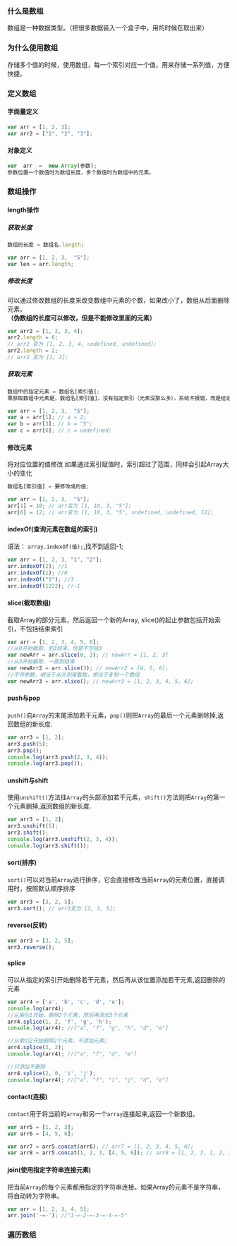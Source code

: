 ### 什么是数组
数组是一种数据类型。（把很多数据装入一个盒子中，用的时候在取出来）

### 为什么使用数组
存储多个值的时候，使用数组，每一个索引对应一个值，用来存储一系列值，方便快捷。

### 定义数组
#### 字面量定义

```js
var arr = [1, 2, 3];
var arr2 = ["1", "2", "3"];
```

#### 对象定义

```js
var  arr  =  new Array(参数);
参数位置一个数值时为数组长度，多个数值时为数组中的元素。
```

### 数组操作
#### length操作
##### 获取长度

```js
数组的长度 = 数组名.length;

var arr = [1, 2, 3,  "5"];
var len = arr.length;
```

##### 修改长度
可以通过修改数组的长度来改变数组中元素的个数，如果改小了，数组从后面删除元素。  
**（伪数组的长度可以修改，但是不能修改里面的元素）**

```js
var arr2 = [1, 2, 3, 4];
arr2.length = 6;
// arr2 变为 [1, 2, 3, 4, undefined, undefined];
arr2.length = 2;
// arr2 变为 [1, 2];
```

##### 获取元素

```js
数组中的指定元素 = 数组名[索引值];
果获取数组中元素是，数组名[索引值]，没有指定索引（元素没那么多），系统不报错，而是给定值为undefined；

var arr = [1, 2, 3,  "5"];
var a = arr[1]; // a = 2;
var b = arr[3]; // b = "5";
var c = arr[6]; // c = undefined;
```

#### 修改元素
将对应位置的值修改
如果通过索引赋值时，索引超过了范围，同样会引起Array大小的变化

```js
数组名[索引值] = 要修改成的值;

var arr = [1, 2, 3,  "5"];
arr[1] = 10; // arr变为 [1, 10, 3, "5"];
arr[6] = 12; // arr变为 [1, 10, 3, "5", undefined, undefined, 12];
```

#### indexOf(查询元素在数组的索引)
语法： `array.indexOf(值);`,找不到返回-1;

```js
var arr = [1, 2, 3, "1", "2"];
arr.indexOf(2); //1
arr.indexOf(1); //0
arr.indexOf("1"); //3
arr.indexOf(1222); //-1
```

#### slice(截取数组)
截取Array的部分元素，然后返回一个新的Array, slice()的起止参数包括开始索引，不包括结束索引  

```js
var arr = [1, 2, 3, 4, 5, 6];
//从0开始截取，到3结束，但是不包括3
var newArr = arr.slice(0, 3); // newArr = [1, 2, 3]
//从3开始截取，一直到结束
var newArr2 = arr.slice(3); // newArr2 = [4, 5, 6];
//不传参数，相当于从头到尾截取，相当于复制一个数组
var newArr3 = arr.slice(); // newArr3 = [1, 2, 3, 4, 5, 6];
```

#### push与pop
`push()`向`Array`的末尾添加若干元素，`pop()`则把`Array`的最后一个元素删除掉,返回数组的新长度.

```js
var arr3 = [1, 2];
arr3.push(5);
arr3.pop();
console.log(arr3.push(2, 3, 4));
console.log(arr3.pop());
```

#### unshift与shift
使用`unshift()`方法往`Array`的头部添加若干元素，`shift()`方法则把`Array`的第一个元素删掉,返回数组的新长度.

```js
var arr3 = [1, 2];
arr3.unshift(5);
arr3.shift();
console.log(arr3.unshift(2, 3, 4));
console.log(arr3.shift());
```

#### sort(排序)
`sort()`可以对当前`Array`进行排序，它会直接修改当前`Array`的元素位置，直接调用时，按照默认顺序排序  

```js
var arr3 = [3, 2, 5];
arr3.sort(); // arr3变为 [2, 3, 5];
```

#### reverse(反转)

```js
var arr3 = [3, 2, 5];
arr3.reverse();
```

#### splice
可以从指定的索引开始删除若干元素，然后再从该位置添加若干元素,返回删除的元素

```js
var arr4 = ['a', 'b', 'c', 'd', 'e'];
console.log(arr4);
//从索引1开始，删除2个元素，然后再添加3个元素
arr4.splice(1, 2, 'f', 'g', 'h');
console.log(arr4); //["a", "f", "g", "h", "d", "e"]

//从索引2开始删除2个元素，不添加元素;
arr4.splice(2, 2);
console.log(arr4); //["a", "f", "d", "e"]

//只添加不删除
arr4.splice(2, 0, 'i', 'j');
console.log(arr4); //["a", "f", "i", "j", "d", "e"]
```

#### contact(连接)
`contact`用于将当前的`array`和另一个`array`连接起来,返回一个新数组。

```js
var arr5 = [1, 2, 3];
var arr6 = [4, 5, 6];

var arr7 = arr5.concat(arr6); // arr7 = [1, 2, 3, 4, 5, 6];
var arr8 = arr5.concat(1, 2, 3, [4, 5, 6]); // arr8 = [1, 2, 3, 1, 2, 3, 4, 5, 6]
```

#### join(使用指定字符串连接元素)
把当前`Array`的每个元素都用指定的字符串连接。如果Array的元素不是字符串，将自动转为字符串。

```js
var arr = [1, 2, 3, 4, 5];
arr.join('-=-'); //"1-=-2-=-3-=-4-=-5"
```

### 遍历数组


